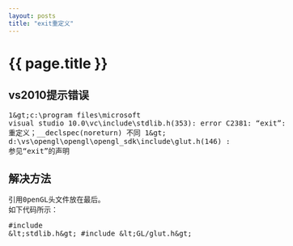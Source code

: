```yaml
---
layout: posts
title: "exit重定义"
---
```

# {{ page.title }}
## vs2010提示错误
<xmp class="prettyprint linenums">1>c:\program files\microsoft visual studio 10.0\vc\include\stdlib.h(353): error C2381: “exit”: 重定义；__declspec(noreturn) 不同
1>          d:\vs\opengl\opengl\opengl_sdk\include\glut.h(146) : 参见“exit”的声明</xmp>
## 解决方法
<xmp class="my_xmp_class">引用0penGL头文件放在最后。
如下代码所示：</xmp>
<xmp class="prettyprint linenums">#include <stdlib.h>
#include <GL/glut.h></xmp>